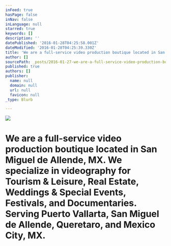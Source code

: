 ```yaml
---
inFeed: true
hasPage: false
inNav: false
inLanguage: null
starred: true
keywords: []
description: ''
datePublished: '2016-01-28T04:25:58.001Z'
dateModified: '2016-01-28T04:25:39.330Z'
title: 'We are a full-service video production boutique located in San Miguel de Allende, MX. We specialize in videography for Tourism & Leisure, Real Estate, Weddings & Special Events, Festivals, and Documentaries. Serving Puerto Vallarta, San Miguel de Allende, Queretaro, and Mexico City, MX.'
author: []
sourcePath: _posts/2016-01-27-we-are-a-full-service-video-production-boutique-located-in-s.md
published: true
authors: []
publisher:
  name: null
  domain: null
  url: null
  favicon: null
_type: Blurb

---
```

![](https://the-grid-user-content.s3-us-west-2.amazonaws.com/0b55f478-2439-4ee1-996d-cc9273a3a7d7.jpg)

# We are a full-service video production boutique located in San Miguel de Allende, MX. We specialize in videography for Tourism & Leisure, Real Estate, Weddings & Special Events, Festivals, and Documentaries. Serving Puerto Vallarta, San Miguel de Allende, Queretaro, and Mexico City, MX.